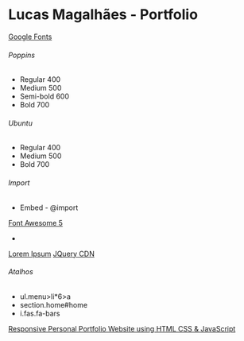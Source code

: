 # Lucas Magalhães - Portfolio

[Google Fonts](https://fonts.google.com/ "Google Fonts")

###### Poppins
- Regular 400
- Medium 500
- Semi-bold 600
- Bold 700

###### Ubuntu
- Regular 400
- Medium 500
- Bold 700

###### Import
- Embed - @import

[Font Awesome 5](https://www.w3schools.com/icons/fontawesome5_intro.asp "Font Awesome 5")
- <script src="https://kit.fontawesome.com/a076d05399.js"></script>


[Lorem Ipsum](https://www.lipsum.com/ "Lorem Ipsum")
[JQuery CDN](http://code.jquery.com/ "JQuery CDN")


###### Atalhos
- ul.menu>li*6>a
- section.home#home
- i.fas.fa-bars

[Responsive Personal Portfolio Website using HTML CSS & JavaScript](https://www.youtube.com/watch?v=tcskp-ncN0I&list=PLeEpiRHdVhbfM6HrlsCO4eZdo7Yrgouel&index=1&t=286s "Responsive Personal Portfolio Website using HTML CSS & JavaScript")
